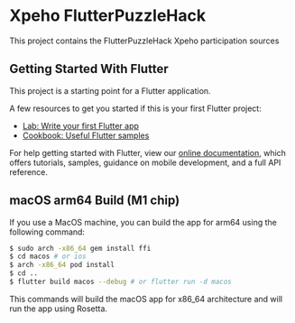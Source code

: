 # Xpeho FlutterPuzzleHack

This project contains the FlutterPuzzleHack Xpeho participation sources

## Getting Started With Flutter

This project is a starting point for a Flutter application.

A few resources to get you started if this is your first Flutter project:

- [Lab: Write your first Flutter app](https://flutter.dev/docs/get-started/codelab)
- [Cookbook: Useful Flutter samples](https://flutter.dev/docs/cookbook)

For help getting started with Flutter, view our
[online documentation](https://flutter.dev/docs), which offers tutorials,
samples, guidance on mobile development, and a full API reference.

## macOS arm64 Build (M1 chip)

If you use a MacOS machine, you can build the app for arm64 using the following command:

```bash
$ sudo arch -x86_64 gem install ffi
$ cd macos # or ios
$ arch -x86_64 pod install
$ cd ..
$ flutter build macos --debug # or flutter run -d macos
```

This commands will build the macOS app for x86_64 architecture and will run the app using Rosetta.